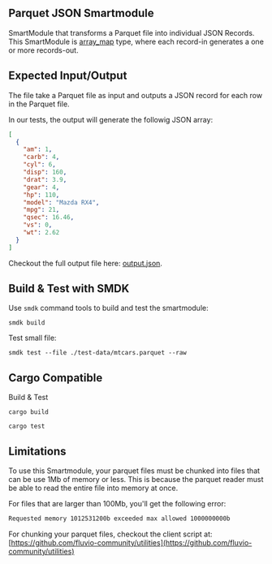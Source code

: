 ## Parquet JSON Smartmodule

SmartModule that transforms a Parquet file into individual JSON Records. This SmartModule is [array_map] type, where each record-in generates a one or more records-out.

## Expected Input/Output

The file take a Parquet file as input and outputs a JSON record for each row in the Parquet file.

In our tests, the output will generate the followig JSON array:

```json
[
  {
    "am": 1,
    "carb": 4,
    "cyl": 6,
    "disp": 160,
    "drat": 3.9,
    "gear": 4,
    "hp": 110,
    "model": "Mazda RX4",
    "mpg": 21,
    "qsec": 16.46,
    "vs": 0,
    "wt": 2.62
  }
]
```

Checkout the full output file here: [output.json](./test-data/output.json).

## Build & Test with SMDK

Use `smdk` command tools to build and test the smartmodule:

```
smdk build
```

Test small file:

```
smdk test --file ./test-data/mtcars.parquet --raw
```


## Cargo Compatible

Build & Test

```
cargo build
```

```
cargo test
```


## Limitations

To use this Smartmodule, your parquet files must be chunked into files that can be use 1Mb of memory or less. This is because the parquet reader must be able to read the entire file into memory at once.

For files that are larger than 100Mb, you'll get the following error:

```bash
Requested memory 1012531200b exceeded max allowed 1000000000b
```

For chunking your parquet files, checkout the client script at: [https://github.com/fluvio-community/utilities](https://github.com/fluvio-community/utilities)


[array_map]: https://www.fluvio.io/docs/smartmodules/features/operators/array-map